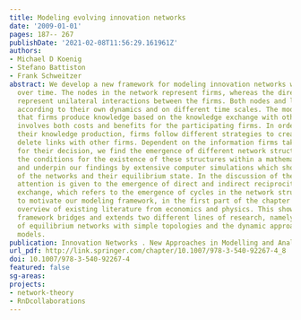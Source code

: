 ```yaml
---
title: Modeling evolving innovation networks
date: '2009-01-01'
pages: 187-- 267
publishDate: '2021-02-08T11:56:29.161961Z'
authors:
- Michael D Koenig
- Stefano Battiston
- Frank Schweitzer
abstract: We develop a new framework for modeling innovation networks which evolve
  over time. The nodes in the network represent firms, whereas the directed links
  represent unilateral interactions between the firms. Both nodes and links evolve
  according to their own dynamics and on different time scales. The model assumes
  that firms produce knowledge based on the knowledge exchange with other firms, which
  involves both costs and benefits for the participating firms. In order to increase
  their knowledge production, firms follow different strategies to create and/or to
  delete links with other firms. Dependent on the information firms take into account
  for their decision, we find the emergence of different network structures. We analyze
  the conditions for the existence of these structures within a mathematical approach
  and underpin our findings by extensive computer simulations which show the evolution
  of the networks and their equilibrium state. In the discussion of the results, particular
  attention is given to the emergence of direct and indirect reciprocity in knowledge
  exchange, which refers to the emergence of cycles in the network structure. In order
  to motivate our modeling framework, in the first part of the chapter we give a broad
  overview of existing literature from economics and physics. This shows that our
  framework bridges and extends two different lines of research, namely the study
  of equilibrium networks with simple topologies and the dynamic approach of hypercycle
  models.
publication: Innovation Networks . New Approaches in Modelling and Analyzing
url_pdf: http://link.springer.com/chapter/10.1007/978-3-540-92267-4_8
doi: 10.1007/978-3-540-92267-4
featured: false
sg-areas:
projects:
- network-theory
- RnDcollaborations
---
```

